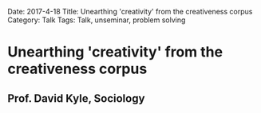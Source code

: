Date: 2017-4-18
Title: Unearthing 'creativity' from the creativeness corpus
Category: Talk
Tags: Talk, unseminar, problem solving

# Unearthing 'creativity' from the creativeness corpus
## Prof. David Kyle, Sociology

